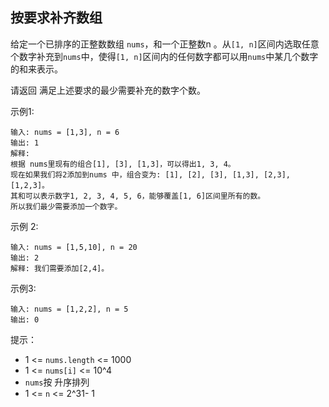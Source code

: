 ## 按要求补齐数组

给定一个已排序的正整数数组 `nums`，和一个正整数n 。从`[1, n]`区间内选取任意个数字补充到`nums`中，使得`[1, n]`区间内的任何数字都可以用`nums`中某几个数字的和来表示。

请返回 满足上述要求的最少需要补充的数字个数。

示例1:

```
输入: nums = [1,3], n = 6
输出: 1
解释:
根据 nums里现有的组合[1], [3], [1,3]，可以得出1, 3, 4。
现在如果我们将2添加到nums 中，组合变为: [1], [2], [3], [1,3], [2,3], [1,2,3]。
其和可以表示数字1, 2, 3, 4, 5, 6，能够覆盖[1, 6]区间里所有的数。
所以我们最少需要添加一个数字。
```

示例 2:

```
输入: nums = [1,5,10], n = 20
输出: 2
解释: 我们需要添加[2,4]。
```

示例3:

```
输入: nums = [1,2,2], n = 5
输出: 0
```

提示：

* 1 <= `nums.length` <= 1000
* 1 <= `nums[i]` <= 10^4
* `nums`按 升序排列
* 1 <= `n` <= 2^31- 1
